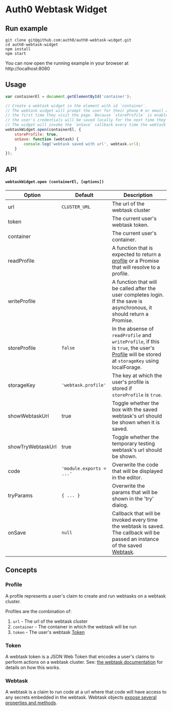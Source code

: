 # Auth0 Webtask Widget

## Run example

```shell
git clone git@github.com:auth0/auth0-webtask-widget.git
cd auth0-webtask-widget
npm install
npm start
```

You can now open the running example in your browser at http://localhost:8080

## Usage

```js
var containerEl = document.getElementById('container');

// Create a webtask widget in the element with id `container`.
// The webtask widget will prompt the user for their phone # or email address
// the first time they visit the page. Because `storeProfile` is enabled,
// the user's credentials will be saved locally for the next time they visit.
// The widget will invoke the `onSave` callback every time the webtask is saved.
webtaskWidget.open(containerEl, {
    storeProfile: true,
    onSave: function (webtask) {
        console.log('webtask saved with url', webtask.url);
    }
});
```

## API

#### `webtaskWidget.open (containerEl, [options])`


Option | Default | Description
--- | --- | ---
url | `CLUSTER_URL` | The url of the webtask cluster
token |  | The current user's webtask token.
container |   | The current user's container.
readProfile |  | A function that is expected to return a [profile](#profile) or a Promise that will resolve to a profile.
writeProfile |   | A function that will be called after the user completes login. If the save is asynchronous, it should return a Promise.
storeProfile | `false` | In the absense of `readProfile` and `writeProfile`, if this is `true`, the user's [Profile](#profile) will be stored at `storageKey` using localForage.
storageKey | `'webtask.profile'` | The key at which the user's profile is stored if `storeProfile` is `true`.
showWebtaskUrl | true | Toggle whether the box with the saved webtask's url should be shown when it is saved.
showTryWebtaskUrl | true | Toggle whether the temporary testing webtask's url should be shown.
code | `'module.exports = ...'` | Overwrite the code that will be displayed in the editor.
tryParams | `{ ... }` | Overwrite the params that will be shown in the 'try' dialog.
onSave | `null` | Callback that will be invoked every time the webtask is saved. The callback will be passed an instance of the saved [Webtask](#webtask).


## Concepts

### Profile

A profile represents a user's claim to create and run webtasks on a webtask cluster.

Profiles are the combination of:

1. `url` - The url of the webtask cluster
2. `container` - The container in which the webtask will be run
3. `token` - The user's webtask [Token](#token)


### Token

A webtask token is a JSON Web Token that encodes a user's claims to perform actions on a webtask cluster. See: [the webtask documentation](https://webtask.io/docs/how) for details on how this works.

### Webtask

A webtask is a claim to run code at a url where that code will have access to any secrets embedded in the webtask.
Webtask objects [expose several properties and methods](/auth0/sandboxjs).